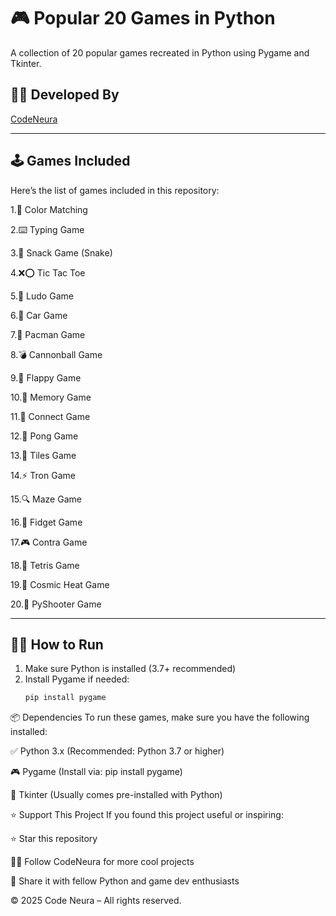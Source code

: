 # 🎮 Popular 20 Games in Python

A collection of 20 popular games recreated in Python using Pygame and Tkinter.



## 👨‍💻 Developed By

[CodeNeura](https://github.com/CodeNeura)

---



## 🕹️ Games Included

Here’s the list of games included in this repository:

1.🎨 Color Matching

2.⌨️ Typing Game

3.🐍 Snack Game (Snake)

4.❌⭕ Tic Tac Toe

5.🎲 Ludo Game

6.🚗 Car Game

7.👻 Pacman Game

8.💣 Cannonball Game

9.🐤 Flappy Game

10.🧠 Memory Game

11.🔗 Connect Game

12.🏓 Pong Game

13.🧱 Tiles Game

14.⚡ Tron Game

15.🔍 Maze Game

16.🔄 Fidget Game

17.🎮 Contra Game

18.🧩 Tetris Game

19.🌌 Cosmic Heat Game

20.🔫 PyShooter Game



---

## 🧑‍💻 How to Run

1. Make sure Python is installed (3.7+ recommended)
2. Install Pygame if needed:
   ```bash
   pip install pygame

📦 Dependencies
To run these games, make sure you have the following installed:

✅ Python 3.x (Recommended: Python 3.7 or higher)

🎮 Pygame (Install via: pip install pygame)

🧰 Tkinter (Usually comes pre-installed with Python)

⭐ Support This Project
If you found this project useful or inspiring:

⭐ Star this repository

🧑‍💻 Follow CodeNeura for more cool projects

🔗 Share it with fellow Python and game dev enthusiasts

© 2025 Code Neura – All rights reserved.
